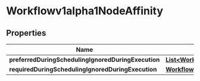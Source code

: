 

# Workflowv1alpha1NodeAffinity

## Properties

Name | Type | Description | Notes
------------ | ------------- | ------------- | -------------
**preferredDuringSchedulingIgnoredDuringExecution** | [**List&lt;Workflowv1alpha1PreferredSchedulingTerm&gt;**](Workflowv1alpha1PreferredSchedulingTerm.md) |  |  [optional]
**requiredDuringSchedulingIgnoredDuringExecution** | [**Workflowv1alpha1NodeSelector**](Workflowv1alpha1NodeSelector.md) |  |  [optional]



